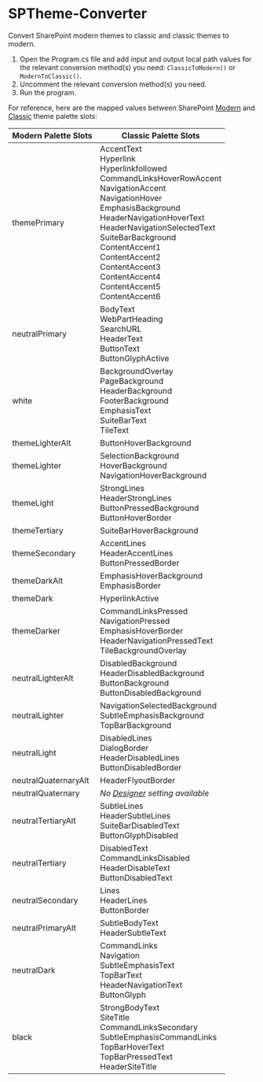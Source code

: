 # SPTheme-Converter
Convert SharePoint modern themes to classic and classic themes to modern.

1. Open the Program.cs file and add input and output local path values for the relevant conversion method(s) you need:  ```ClassicToModern()``` or ```ModernToClassic()```.
2. Uncomment the relevant conversion method(s) you need.
3. Run the program.

For reference, here are the mapped values between SharePoint [Modern](https://github.com/OfficeDev/office-ui-fabric-react/wiki/Theming) and [Classic](https://docs.microsoft.com/en-us/sharepoint/dev/solution-guidance/use-composed-looks-to-brand-sharepoint-sites) theme palette slots: 

| Modern Palette Slots  | Classic Palette Slots |
| ------------- | ------------- |
| themePrimary  | AccentText<br/>Hyperlink<br/>Hyperlinkfollowed<br/>CommandLinksHoverRowAccent<br/>NavigationAccent<br/>NavigationHover<br/>EmphasisBackground<br/>HeaderNavigationHoverText<br/>HeaderNavigationSelectedText<br/>SuiteBarBackground<br/>ContentAccent1<br/>ContentAccent2<br/>ContentAccent3<br/>ContentAccent4<br/>ContentAccent5<br/>ContentAccent6 |
| neutralPrimary  | BodyText<br/>WebPartHeading<br/>SearchURL<br/>HeaderText<br/>ButtonText<br/>ButtonGlyphActive  |
| white | BackgroundOverlay<br/>PageBackground<br/>HeaderBackground<br/>FooterBackground<br/>EmphasisText<br/>SuiteBarText<br/>TileText |
| themeLighterAlt | ButtonHoverBackground |
| themeLighter | SelectionBackground<br/>HoverBackground<br/>NavigationHoverBackground |
| themeLight | StrongLines<br/>HeaderStrongLines<br/>ButtonPressedBackground<br/>ButtonHoverBorder |
| themeTertiary | SuiteBarHoverBackground |
| themeSecondary | AccentLines<br/>HeaderAccentLines<br/>ButtonPressedBorder |
| themeDarkAlt | EmphasisHoverBackground<br/>EmphasisBorder |
| themeDark | HyperlinkActive |
| themeDarker | CommandLinksPressed<br/>NavigationPressed<br/>EmphasisHoverBorder<br/>HeaderNavigationPressedText<br/>TileBackgroundOverlay |
| neutralLighterAlt | DisabledBackground<br/>HeaderDisabledBackground<br/>ButtonBackground<br/>ButtonDisabledBackground |
| neutralLighter | NavigationSelectedBackground<br/>SubtleEmphasisBackground<br/>TopBarBackground |
| neutralLight | DisabledLines<br/>DialogBorder<br/>HeaderDisabledLines<br/>ButtonDisabledBorder | 
| neutralQuaternaryAlt | HeaderFlyoutBorder |
| neutralQuaternary | *No [Designer](https://fabricweb.z5.web.core.windows.net/pr-deploy-site/refs/heads/master/theming-designer/index.html) setting available* |
| neutralTertiaryAlt | SubtleLines<br/>HeaderSubtleLines<br/>SuiteBarDisabledText<br/>ButtonGlyphDisabled |
| neutralTertiary | DisabledText<br/>CommandLinksDisabled<br/>HeaderDisableText<br/>ButtonDisabledText |
| neutralSecondary | Lines<br/>HeaderLines<br/>ButtonBorder |
| neutralPrimaryAlt | SubtleBodyText<br/>HeaderSubtleText |
| neutralDark | CommandLinks<br/>Navigation<br/>SubtleEmphasisText<br/>TopBarText<br/>HeaderNavigationText<br/>ButtonGlyph |
| black | StrongBodyText<br/>SiteTitle<br/>CommandLinksSecondary<br/>SubtleEmphasisCommandLinks<br/>TopBarHoverText<br/>TopBarPressedText<br/>HeaderSiteTitle |
